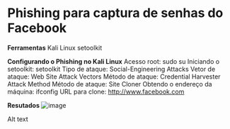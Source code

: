# Phishing para captura de senhas do Facebook
**Ferramentas**
Kali Linux
setoolkit


**Configurando o Phishing no Kali Linux**
Acesso root: sudo su
Iniciando o setoolkit: setoolkit
Tipo de ataque: Social-Engineering Attacks
Vetor de ataque: Web Site Attack Vectors
Método de ataque: Credential Harvester Attack Method 
Método de ataque: Site Cloner
Obtendo o endereço da máquina: ifconfig
URL para clone: http://www.facebook.com


**Resutados**
![image](https://github.com/user-attachments/assets/e808e7ce-aa89-4b86-8d88-577b4865c29d)


Alt text

